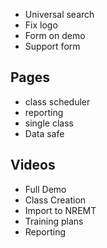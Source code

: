 * Universal search
* Fix logo
* Form on demo
* Support form
  
## Pages
* class scheduler
* reporting
* single class
* Data safe

## Videos
* Full Demo
* Class Creation
* Import to NREMT
* Training plans
* Reporting
